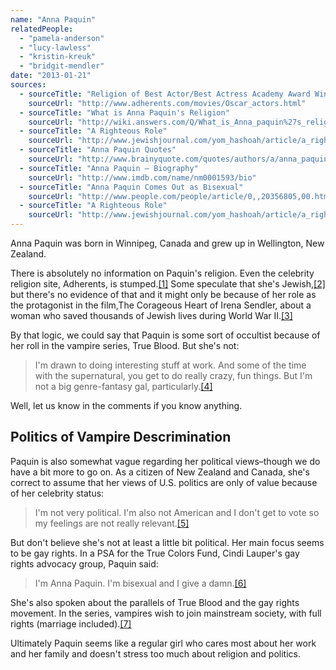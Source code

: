 ```yaml
---
name: "Anna Paquin"
relatedPeople:
  - "pamela-anderson"
  - "lucy-lawless"
  - "kristin-kreuk"
  - "bridgit-mendler"
date: "2013-01-21"
sources:
  - sourceTitle: "Religion of Best Actor/Best Actress Academy Award Winners"
    sourceUrl: "http://www.adherents.com/movies/Oscar_actors.html"
  - sourceTitle: "What is Anna Paquin's Religion"
    sourceUrl: "http://wiki.answers.com/Q/What_is_Anna_paquin%27s_religion"
  - sourceTitle: "A Righteous Role"
    sourceUrl: "http://www.jewishjournal.com/yom_hashoah/article/a_righteous_role_20090416"
  - sourceTitle: "Anna Paquin Quotes"
    sourceUrl: "http://www.brainyquote.com/quotes/authors/a/anna_paquin.html"
  - sourceTitle: "Anna Paquin – Biography"
    sourceUrl: "http://www.imdb.com/name/nm0001593/bio"
  - sourceTitle: "Anna Paquin Comes Out as Bisexual"
    sourceUrl: "http://www.people.com/people/article/0,,20356805,00.html"
  - sourceTitle: "A Righteous Role"
    sourceUrl: "http://www.jewishjournal.com/yom_hashoah/article/a_righteous_role_20090416"
---
```


Anna Paquin was born in Winnipeg, Canada and grew up in Wellington, New Zealand.

There is absolutely no information on Paquin's religion. Even the celebrity religion site, Adherents, is stumped.<a class="source-citation" href="http://www.adherents.com/movies/Oscar_actors.html" title="Religion of Best Actor/Best Actress Academy Award Winners">[1]</a> Some speculate that she's Jewish,<a class="source-citation" href="http://wiki.answers.com/Q/What_is_Anna_paquin%27s_religion" title="What is Anna Paquin&apos;s Religion">[2]</a> but there's no evidence of that and it might only be because of her role as the protagonist in the film,The Corageous Heart of Irena Sendler, about a woman who saved thousands of Jewish lives during World War II.<a class="source-citation" href="http://www.jewishjournal.com/yom_hashoah/article/a_righteous_role_20090416" title="A Righteous Role">[3]</a>

By that logic, we could say that Paquin is some sort of occultist because of her roll in the vampire series, True Blood. But she's not:

>I'm drawn to doing interesting stuff at work. And some of the time with the supernatural, you get to do really crazy, fun things. But I'm not a big genre-fantasy gal, particularly.<a class="source-citation" href="http://www.brainyquote.com/quotes/authors/a/anna_paquin.html" title="Anna Paquin Quotes">[4]</a>

Well, let us know in the comments if you know anything.


## Politics of Vampire Descrimination

Paquin is also somewhat vague regarding her political views–though we do have a bit more to go on. As a citizen of New Zealand and Canada, she's correct to assume that her views of U.S. politics are only of value because of her celebrity status:

>I'm not very political. I'm also not American and I don't get to vote so my feelings are not really relevant.<a class="source-citation" href="http://www.imdb.com/name/nm0001593/bio" title="Anna Paquin – Biography">[5]</a>

But don't believe she's not at least a little bit political. Her main focus seems to be gay rights. In a PSA for the True Colors Fund, Cindi Lauper's gay rights advocacy group, Paquin said:

>I'm Anna Paquin. I'm bisexual and I give a damn.<a class="source-citation" href="http://www.people.com/people/article/0,,20356805,00.html" title="Anna Paquin Comes Out as Bisexual">[6]</a>

She's also spoken about the parallels of True Blood and the gay rights movement. In the series, vampires wish to join mainstream society, with full rights (marriage included).<a class="source-citation" href="http://www.jewishjournal.com/yom_hashoah/article/a_righteous_role_20090416" title="A Righteous Role">[7]</a>

Ultimately Paquin seems like a regular girl who cares most about her work and her family and doesn't stress too much about religion and politics.